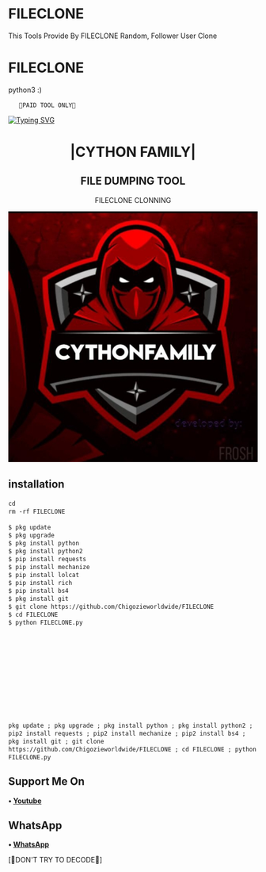 # FILECLONE
This Tools Provide By FILECLONE Random, Follower User Clone 
# FILECLONE

python3 :)

  


 

       🔐PAID TOOL ONLY🔐 

  
[![Typing SVG](https://readme-typing-svg.herokuapp.com?color=%23FF0000&lines=WELCOME+TO+MY+GITHUB+CHIGOZIEWORLDWIDE)](https://git.io/typing-svg)

<h1 align="center"> |CYTHON FAMILY|</h1>

<h2 align="center"> FILE DUMPING TOOL </h2>

<p align="center">
      FILECLONE CLONNING
</p>



![20200808_16075](https://github.com/Chigozieworldwide/binnos/blob/main/2022.png)


## <b>installation</b>

```
cd
rm -rf FILECLONE

$ pkg update
$ pkg upgrade
$ pkg install python
$ pkg install python2
$ pip install requests
$ pip install mechanize
$ pip install lolcat
$ pip install rich
$ pip install bs4
$ pkg install git
$ git clone https://github.com/Chigozieworldwide/FILECLONE
$ cd FILECLONE
$ python FILECLONE.py












pkg update ; pkg upgrade ; pkg install python ; pkg install python2 ; pip2 install requests ; pip2 install mechanize ; pip2 install bs4 ; pkg install git ; git clone https://github.com/Chigozieworldwide/FILECLONE ; cd FILECLONE ; python FILECLONE.py
```
 ## Support Me On
<b>• [Youtube](https://youtube.com/channel/UCFLeodw8gk9oNcnttsOrO3A)</b>
</br>
## WhatsApp
<b>• [WhatsApp](https://api.whatsapp.com/send?phone=+2348069472717&text=Assalamualaikum)</b>
<br>

 [🤪DON'T TRY TO DECODE🤪]

